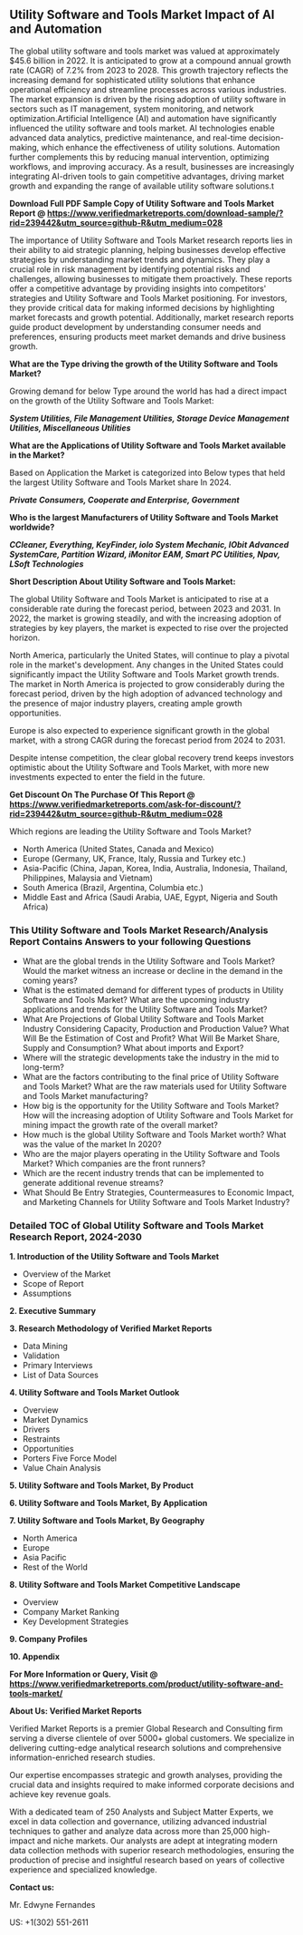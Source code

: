 <h2>Utility Software and Tools Market Impact of AI and Automation</h2>The global utility software and tools market was valued at approximately $45.6 billion in 2022. It is anticipated to grow at a compound annual growth rate (CAGR) of 7.2% from 2023 to 2028. This growth trajectory reflects the increasing demand for sophisticated utility solutions that enhance operational efficiency and streamline processes across various industries. The market expansion is driven by the rising adoption of utility software in sectors such as IT management, system monitoring, and network optimization.Artificial Intelligence (AI) and automation have significantly influenced the utility software and tools market. AI technologies enable advanced data analytics, predictive maintenance, and real-time decision-making, which enhance the effectiveness of utility solutions. Automation further complements this by reducing manual intervention, optimizing workflows, and improving accuracy. As a result, businesses are increasingly integrating AI-driven tools to gain competitive advantages, driving market growth and expanding the range of available utility software solutions.t</p><p id="" class=""><strong>Download Full PDF Sample Copy of Utility Software and Tools Market Report @ <a href="https://www.verifiedmarketreports.com/download-sample/?rid=239442&utm_source=github-R&utm_medium=028" target="_blank">https://www.verifiedmarketreports.com/download-sample/?rid=239442&utm_source=github-R&utm_medium=028</a></strong></p><p>The importance of&nbsp;Utility Software and Tools Market research reports lies in their ability to aid strategic planning, helping businesses develop effective strategies by understanding market trends and dynamics. They play a crucial role in risk management by identifying potential risks and challenges, allowing businesses to mitigate them proactively. These reports offer a competitive advantage by providing insights into competitors' strategies and Utility Software and Tools Market positioning. For investors, they provide critical data for making informed decisions by highlighting market forecasts and growth potential. Additionally, market research reports guide product development by understanding consumer needs and preferences, ensuring products meet market demands and drive business growth.</p><p><strong>What are the&nbsp;Type driving the growth of the Utility Software and Tools Market?</strong></p><p id="" class="">Growing demand for below Type around the world has had a direct impact on the growth of the Utility Software and Tools Market:</p><em><strong>System Utilities, File Management Utilities, Storage Device Management Utilities, Miscellaneous Utilities</strong></em></p><strong>What are the&nbsp;Applications&nbsp;of Utility Software and Tools Market available in the Market?</strong></p><p id="" class="">Based on Application the Market is categorized into Below types that held the largest Utility Software and Tools Market share In 2024.</p><em><strong>Private Consumers, Cooperate and Enterprise, Government</strong></em></p><strong>Who is the largest Manufacturers of Utility Software and Tools Market worldwide?</strong></p><p><em><strong>CCleaner, Everything, KeyFinder, iolo System Mechanic, IObit Advanced SystemCare, Partition Wizard, iMonitor EAM, Smart PC Utilities, Npav, LSoft Technologies</strong></em></p><p id="" class=""><strong>Short Description About Utility Software and Tools Market:</strong></p><p>The global Utility Software and Tools Market is anticipated to rise at a considerable rate during the forecast period, between 2023 and 2031. In 2022, the market is growing steadily, and with the increasing adoption of strategies by key players, the market is expected to rise over the projected horizon.</p><p>North America, particularly the United States, will continue to play a pivotal role in the market's development. Any changes in the United States could significantly impact the Utility Software and Tools Market growth trends. The market in North America is projected to grow considerably during the forecast period, driven by the high adoption of advanced technology and the presence of major industry players, creating ample growth opportunities.</p><p>Europe is also expected to experience significant growth in the global market, with a strong CAGR during the forecast period from 2024 to 2031.</p><p>Despite intense competition, the clear global recovery trend keeps investors optimistic about the Utility Software and Tools Market, with more new investments expected to enter the field in the future.</p><p id="" class=""><strong>Get Discount On The Purchase Of This Report @ <a href="https://www.verifiedmarketreports.com/ask-for-discount/?rid=239442&utm_source=github-R&utm_medium=028" target="_blank">https://www.verifiedmarketreports.com/ask-for-discount/?rid=239442&utm_source=github-R&utm_medium=028</a></strong></p>Which regions are leading the Utility Software and Tools Market?</p><ul><li>North America (United States, Canada and Mexico)</li><li>Europe (Germany, UK, France, Italy, Russia and Turkey etc.)</li><li>Asia-Pacific (China, Japan, Korea, India, Australia, Indonesia, Thailand, Philippines, Malaysia and Vietnam)</li><li>South America (Brazil, Argentina, Columbia etc.)</li><li>Middle East and Africa (Saudi Arabia, UAE, Egypt, Nigeria and South Africa)</li></ul><h3 id="" class="">This Utility Software and Tools Market Research/Analysis Report Contains Answers to your following Questions</h3><ul><li>What are the global trends in the Utility Software and Tools Market? Would the market witness an increase or decline in the demand in the coming years?</li><li>What is the estimated demand for different types of products in Utility Software and Tools Market? What are the upcoming industry applications and trends for the Utility Software and Tools Market?</li><li>What Are Projections of Global Utility Software and Tools Market Industry Considering Capacity, Production and Production Value? What Will Be the Estimation of Cost and Profit? What Will Be Market Share, Supply and Consumption? What about imports and Export?</li><li>Where will the strategic developments take the industry in the mid to long-term?</li><li>What are the factors contributing to the final price of Utility Software and Tools Market? What are the raw materials used for Utility Software and Tools Market manufacturing?</li><li>How big is the opportunity for the Utility Software and Tools Market? How will the increasing adoption of Utility Software and Tools Market for mining impact the growth rate of the overall market?</li><li>How much is the global Utility Software and Tools Market worth? What was the value of the market In 2020?</li><li>Who are the major players operating in the Utility Software and Tools Market? Which companies are the front runners?</li><li>Which are the recent industry trends that can be implemented to generate additional revenue streams?</li><li>What Should Be Entry Strategies, Countermeasures to Economic Impact, and Marketing Channels for Utility Software and Tools Market Industry?</li></ul><h3 id="" class="">Detailed TOC of Global Utility Software and Tools Market Research Report, 2024-2030</h3><p id="" class=""><strong>1. Introduction of the Utility Software and Tools Market</strong></p><ul><li>Overview of the Market</li><li>Scope of Report</li><li>Assumptions</li></ul><p id="" class=""><strong>2. Executive Summary</strong></p><p id="" class=""><strong>3. Research Methodology of Verified Market Reports</strong></p><ul><li>Data Mining</li><li>Validation</li><li>Primary Interviews</li><li>List of Data Sources</li></ul><p id="" class=""><strong>4. Utility Software and Tools Market Outlook</strong></p><ul><li>Overview</li><li>Market Dynamics</li><li>Drivers</li><li>Restraints</li><li>Opportunities</li><li>Porters Five Force Model</li><li>Value Chain Analysis</li></ul><p id="" class=""><strong>5. Utility Software and Tools Market, By Product</strong></p><p id="" class=""><strong>6. Utility Software and Tools Market, By Application</strong></p><p id="" class=""><strong>7. Utility Software and Tools Market, By Geography</strong></p><ul><li>North America</li><li>Europe</li><li>Asia Pacific</li><li>Rest of the World</li></ul><p id="" class=""><strong>8. Utility Software and Tools Market Competitive Landscape</strong></p><ul><li>Overview</li><li>Company Market Ranking</li><li>Key Development Strategies</li></ul><p id="" class=""><strong>9. Company Profiles</strong></p><p id="" class=""><strong>10. Appendix</strong></p><p id="" class=""><strong>For More Information or Query, Visit @ <a href="https://www.verifiedmarketreports.com/product/utility-software-and-tools-market/" target="_blank">https://www.verifiedmarketreports.com/product/utility-software-and-tools-market/</a></strong></p><p id="" class=""><strong>About Us: Verified Market Reports</strong></p><p id="" class="">Verified Market Reports is a premier Global Research and Consulting firm serving a diverse clientele of over 5000+ global customers. We specialize in delivering cutting-edge analytical research solutions and comprehensive information-enriched research studies.</p><p id="" class="">Our expertise encompasses strategic and growth analyses, providing the crucial data and insights required to make informed corporate decisions and achieve key revenue goals.</p><p id="" class="">With a dedicated team of 250 Analysts and Subject Matter Experts, we excel in data collection and governance, utilizing advanced industrial techniques to gather and analyze data across more than 25,000 high-impact and niche markets. Our analysts are adept at integrating modern data collection methods with superior research methodologies, ensuring the production of precise and insightful research based on years of collective experience and specialized knowledge.</p><p id="" class=""><strong>Contact us:</strong></p><p id="" class="">Mr. Edwyne Fernandes</p><p id="" class="">US: +1(302) 551-2611</p>